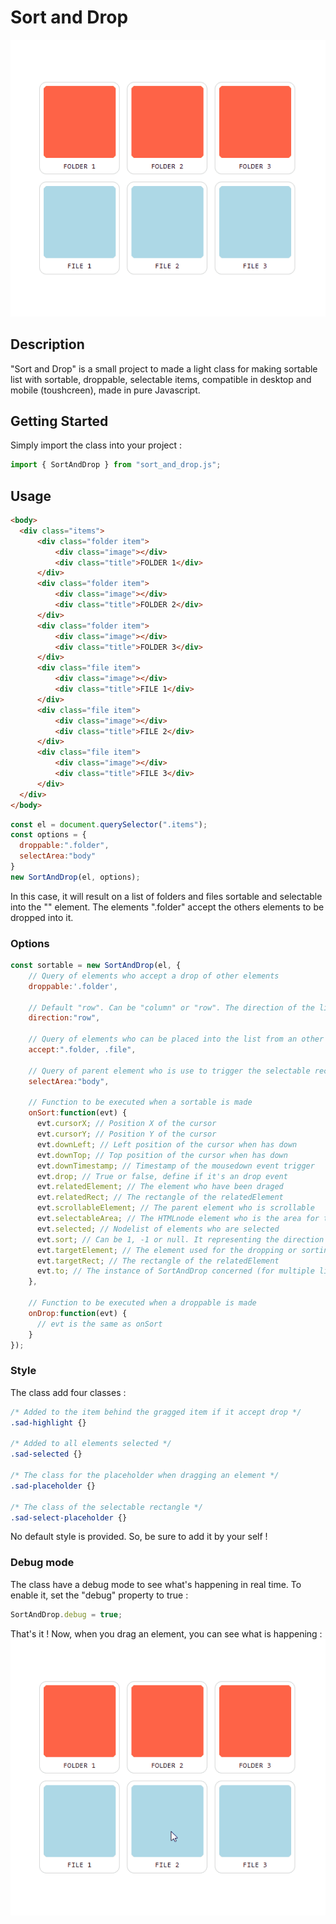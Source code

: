 # Sort and Drop

![Sort and Drop preview](sad-preview.gif)

## Description
"Sort and Drop" is a small project to made a light class for making sortable list with sortable, droppable, selectable items, compatible in desktop and mobile (toushcreen), made in pure Javascript.

## Getting Started
Simply import the class into your project :
```js
import { SortAndDrop } from "sort_and_drop.js";
```
## Usage
```html
<body>
  <div class="items">
      <div class="folder item">
          <div class="image"></div>
          <div class="title">FOLDER 1</div>
      </div>
      <div class="folder item">
          <div class="image"></div>
          <div class="title">FOLDER 2</div>
      </div>
      <div class="folder item">
          <div class="image"></div>
          <div class="title">FOLDER 3</div>
      </div>
      <div class="file item">
          <div class="image"></div>
          <div class="title">FILE 1</div>
      </div>
      <div class="file item">
          <div class="image"></div>
          <div class="title">FILE 2</div>
      </div>
      <div class="file item">
          <div class="image"></div>
          <div class="title">FILE 3</div>
      </div>
  </div>
</body>
```
```js
const el = document.querySelector(".items");
const options = {
  droppable:".folder",
  selectArea:"body"
}
new SortAndDrop(el, options);
```
In this case, it will result on a list of folders and files sortable and selectable into the "<body>" element. The elements ".folder" accept the others elements to be dropped into it.
### Options
```js
const sortable = new SortAndDrop(el, {
    // Query of elements who accept a drop of other elements
    droppable:'.folder',

    // Default "row". Can be "column" or "row". The direction of the list
    direction:"row",

    // Query of elements who can be placed into the list from an other
    accept:".folder, .file",

    // Query of parent element who is use to trigger the selectable rectangle
    selectArea:"body",

    // Function to be executed when a sortable is made
    onSort:function(evt) {
      evt.cursorX; // Position X of the cursor
      evt.cursorY; // Position Y of the cursor
      evt.downLeft; // Left position of the cursor when has down
      evt.downTop; // Top position of the cursor when has down
      evt.downTimestamp; // Timestamp of the mousedown event trigger
      evt.drop; // True or false, define if it's an drop event
      evt.relatedElement; // The element who have been draged
      evt.relatedRect; // The rectangle of the relatedElement
      evt.scrollableElement; // The parent element who is scrollable
      evt.selectableArea; // The HTMLnode element who is the area for trigger the selecting mode
      evt.selected; // Nodelist of elements who are selected
      evt.sort; // Can be 1, -1 or null. It representing the direction of the sorting relative to the evt.targetElement. For drop, the value is null
      evt.targetElement; // The element used for the dropping or sorting
      evt.targetRect; // The rectangle of the relatedElement
      evt.to; // The instance of SortAndDrop concerned (for multiple lists)
    },

    // Function to be executed when a droppable is made
    onDrop:function(evt) {
      // evt is the same as onSort
    }
});
```
### Style
The class add four classes :
```css
/* Added to the item behind the gragged item if it accept drop */
.sad-highlight {}

/* Added to all elements selected */
.sad-selected {}

/* The class for the placeholder when dragging an element */
.sad-placeholder {}

/* The class of the selectable rectangle */
.sad-select-placeholder {}
```
No default style is provided. So, be sure to add it by your self !
### Debug mode
The class have a debug mode to see what's happening in real time. To enable it, set the "debug" property to true :
```js
SortAndDrop.debug = true;
```
That's it ! Now, when you drag an element, you can see what is happening :
![Sort and Drop debug preview](sad-debug.gif)
